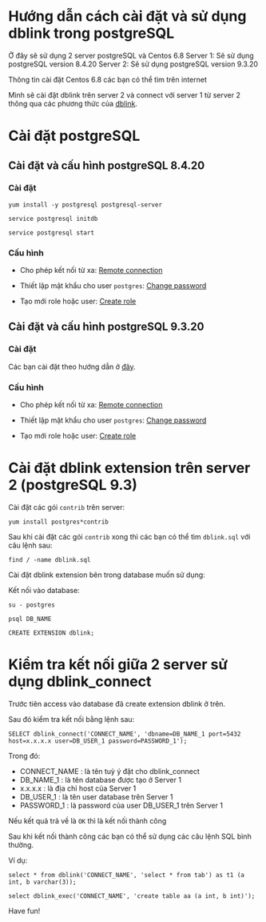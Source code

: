 # Hướng dẫn cách cài đặt và sử dụng dblink trong postgreSQL

Ở đây sẽ sử dụng 2 server postgreSQL và Centos 6.8
Server 1: Sẽ sử dụng postgreSQL version 8.4.20
Server 2: Sẽ sử dụng postgreSQL version 9.3.20

Thông tin cài đặt Centos 6.8 các bạn có thể tìm trên internet

Mình sẽ cài đặt dblink trên server 2 và connect với server 1 từ server 2 thông qua các phương thức của [dblink](https://www.postgresql.org/docs/9.3/static/dblink.html).

# Cài đặt postgreSQL

## Cài đặt và cấu hình postgreSQL 8.4.20
### Cài đặt

```
yum install -y postgresql postgresql-server

service postgresql initdb

service postgresql start
```

### Cấu hình
- Cho phép kết nối từ xa: [Remote connection](http://www.thegeekstuff.com/2014/02/enable-remote-postgresql-connection/?utm_source=tuicool)

- Thiết lập mật khẩu cho user `postgres`: [Change password](http://suite.opengeo.org/docs/latest/dataadmin/pgGettingStarted/firstconnect.html)

- Tạo mới role hoặc user: [Create role](https://www.postgresql.org/docs/8.4/static/sql-createrole.html)

## Cài đặt và cấu hình postgreSQL 9.3.20
### Cài đặt
Các bạn cài đặt theo hướng dẫn ở [đây](https://www.digitalocean.com/community/tutorials/how-to-install-and-use-postgresql-on-centos-6).
### Cấu hình
- Cho phép kết nối từ xa: [Remote connection](http://www.thegeekstuff.com/2014/02/enable-remote-postgresql-connection/?utm_source=tuicool)

- Thiết lập mật khẩu cho user `postgres`: [Change password](http://suite.opengeo.org/docs/latest/dataadmin/pgGettingStarted/firstconnect.html)

- Tạo mới role hoặc user: [Create role](https://www.postgresql.org/docs/9.3/static/sql-createrole.html)

# Cài đặt dblink extension trên server 2 (postgreSQL 9.3)

Cài đặt các gói `contrib` trên server:

```
yum install postgres*contrib
```

Sau khi cài đặt các gói `contrib` xong thì các bạn có thể tìm `dblink.sql` với câu lệnh sau:

```
find / -name dblink.sql
```

Cài đặt dblink extension bên trong database muốn sử dụng:

Kết nối vào database:

```
su - postgres
```

```
psql DB_NAME
```

```
CREATE EXTENSION dblink;
```

# Kiểm tra kết nối giữa 2 server sử dụng dblink_connect

Trước tiên access vào database đã create extension dblink ở trên.

Sau đó kiểm tra kết nối bằng lệnh sau:

```
SELECT dblink_connect('CONNECT_NAME', 'dbname=DB_NAME_1 port=5432 host=x.x.x.x user=DB_USER_1 password=PASSWORD_1');
```

Trong đó:
- CONNECT_NAME : là tên tuỳ ý đặt cho dblink_connect
- DB_NAME_1 : là tên database được tạo ở Server 1
- x.x.x.x : là địa chỉ host của Server 1
- DB_USER_1 : là tên user database trên Server 1
- PASSWORD_1 : là password của user DB_USER_1 trên Server 1

Nếu kết quả trả về là `OK` thì là kết nối thành công

Sau khi kết nối thành công các bạn có thể sử dụng các câu lệnh SQL bình thường.

Ví dụ:

```
select * from dblink('CONNECT_NAME', 'select * from tab') as t1 (a int, b varchar(3));

select dblink_exec('CONNECT_NAME', 'create table aa (a int, b int)');
```

Have fun!

